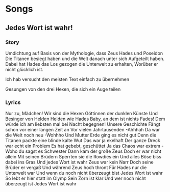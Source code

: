 # Songs

## Jedes Wort ist wahr!
### Story
Umdichtung auf Basis von der Mythologie, dass Zeus Hades und Poseidon 
Die Titanen besiegt haben und die Welt danach unter sich 
Aufgeteilt haben. Dabei hat Hades das Los gezogen die Unterwelt zu erhalten,
Worüber er nicht glücklich ist.

Ich hab versucht den meisten Text einfach zu übernehmen

Gesungen von den drei Hexen, die sich ein Auge teilen

### Lyrics
Nur zu, Mädchen!
Wir sind die Hexen
Göttinnen der dunklen Künste
Und Besinger von Helden
Helden wie Hades
Baby, an dem ist nichts Fades!
Dem würde ich am liebsten mal bei Nacht begegnen! 
Unsere Geschichte 
Fängt schon vor einer langen Zeit an 
Vor vielen Jahrtausenden 
-Ahhhah 
Da war die Welt noch neu 
-Wohhho
Und Mutter Erde ging es nicht gut 
Denn die Titanen packte eine blinde kalte Wut 
Das war ja ekelhaft 
Der ganze Dreck war echt ein Problem 
Es hat gebebt, geschüttet 
Ja das Chaos war extrem
-Woho du sagst es Schwester
Dann kam der große Zeus
Doch er war nicht allein
Mit seinen Brüdern
Sperrten sie die Rowdies ein 
Und alles Böse biss dabei ins Gras
Und jedes Wort ist wahr 
Zeus war kein Narr 
Doch seine Brüder er vergaß
Und während Zeus hoch thront 
Für Hades nur die Unterwelt war
Und wenn du noch nicht überzeugt bist
Jedes Wort ist wahr
So lebt er hier statt im Olymp
Sein Zorn ist klar
Und wer noch nicht überzeugt ist
Jedes Wort ist wahr
